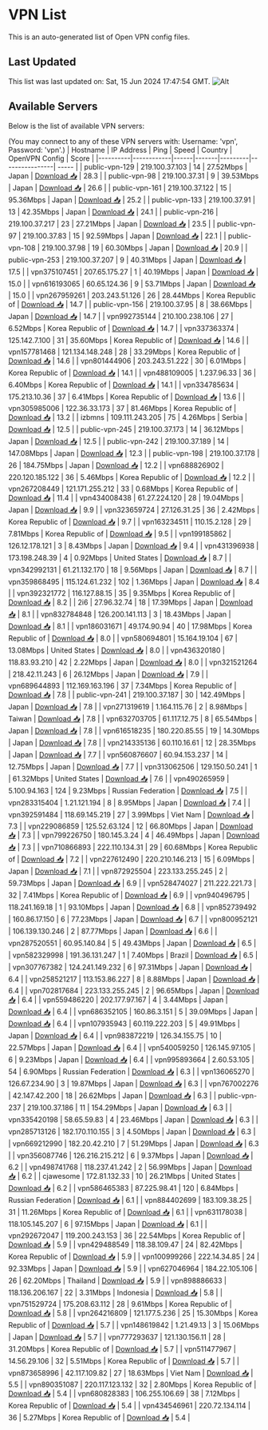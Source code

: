 # VPN List

This is an auto-generated list of Open VPN config files.

## Last Updated

This list was last updated on: Sat, 15 Jun 2024 17:47:54 GMT.
![Alt](https://repobeats.axiom.co/api/embed/186b98318ef1479477931607c1ad7d823f12451f.svg "Repobeats analytics image")

## Available Servers

Below is the list of available VPN servers:

(You may connect to any of these VPN servers with: Username: 'vpn', Password: 'vpn'.)
| Hostname | IP Address | Ping | Speed | Country | OpenVPN Config | Score |
|----------|------------|------|-------|---------|----------------| ----- |
| public-vpn-129 | 219.100.37.103 | 14 | 27.52Mbps | Japan | [Download 📥](./configs/server_0_JP.ovpn) | 28.3 |
| public-vpn-98 | 219.100.37.31 | 9 | 39.53Mbps | Japan | [Download 📥](./configs/server_1_JP.ovpn) | 26.6 |
| public-vpn-161 | 219.100.37.122 | 15 | 95.36Mbps | Japan | [Download 📥](./configs/server_2_JP.ovpn) | 25.2 |
| public-vpn-133 | 219.100.37.91 | 13 | 42.35Mbps | Japan | [Download 📥](./configs/server_3_JP.ovpn) | 24.1 |
| public-vpn-216 | 219.100.37.217 | 23 | 27.21Mbps | Japan | [Download 📥](./configs/server_4_JP.ovpn) | 23.5 |
| public-vpn-97 | 219.100.37.83 | 15 | 92.59Mbps | Japan | [Download 📥](./configs/server_5_JP.ovpn) | 22.1 |
| public-vpn-108 | 219.100.37.98 | 19 | 60.30Mbps | Japan | [Download 📥](./configs/server_6_JP.ovpn) | 20.9 |
| public-vpn-253 | 219.100.37.207 | 9 | 40.31Mbps | Japan | [Download 📥](./configs/server_7_JP.ovpn) | 17.5 |
| vpn375107451 | 207.65.175.27 | 1 | 40.19Mbps | Japan | [Download 📥](./configs/server_8_JP.ovpn) | 15.0 |
| vpn616193065 | 60.65.124.36 | 9 | 53.71Mbps | Japan | [Download 📥](./configs/server_9_JP.ovpn) | 15.0 |
| vpn267959261 | 203.243.51.126 | 26 | 28.44Mbps | Korea Republic of | [Download 📥](./configs/server_10_KR.ovpn) | 14.7 |
| public-vpn-156 | 219.100.37.95 | 8 | 38.66Mbps | Japan | [Download 📥](./configs/server_11_JP.ovpn) | 14.7 |
| vpn992735144 | 210.100.238.106 | 27 | 6.52Mbps | Korea Republic of | [Download 📥](./configs/server_12_KR.ovpn) | 14.7 |
| vpn337363374 | 125.142.7.100 | 31 | 35.60Mbps | Korea Republic of | [Download 📥](./configs/server_13_KR.ovpn) | 14.6 |
| vpn157781468 | 121.134.148.248 | 28 | 33.29Mbps | Korea Republic of | [Download 📥](./configs/server_14_KR.ovpn) | 14.6 |
| vpn801444906 | 203.243.51.222 | 30 | 6.01Mbps | Korea Republic of | [Download 📥](./configs/server_15_KR.ovpn) | 14.1 |
| vpn488109005 | 1.237.96.33 | 36 | 6.40Mbps | Korea Republic of | [Download 📥](./configs/server_16_KR.ovpn) | 14.1 |
| vpn334785634 | 175.213.10.36 | 37 | 6.41Mbps | Korea Republic of | [Download 📥](./configs/server_17_KR.ovpn) | 13.6 |
| vpn305985006 | 122.36.33.173 | 37 | 81.46Mbps | Korea Republic of | [Download 📥](./configs/server_18_KR.ovpn) | 13.2 |
| izbmns | 109.111.243.205 | 75 | 4.26Mbps | Serbia | [Download 📥](./configs/server_19_RS.ovpn) | 12.5 |
| public-vpn-245 | 219.100.37.173 | 14 | 36.12Mbps | Japan | [Download 📥](./configs/server_20_JP.ovpn) | 12.5 |
| public-vpn-242 | 219.100.37.189 | 14 | 147.08Mbps | Japan | [Download 📥](./configs/server_21_JP.ovpn) | 12.3 |
| public-vpn-198 | 219.100.37.178 | 26 | 184.75Mbps | Japan | [Download 📥](./configs/server_22_JP.ovpn) | 12.2 |
| vpn688826902 | 220.120.185.122 | 36 | 5.46Mbps | Korea Republic of | [Download 📥](./configs/server_23_KR.ovpn) | 12.2 |
| vpn267208449 | 121.171.255.212 | 33 | 0.68Mbps | Korea Republic of | [Download 📥](./configs/server_24_KR.ovpn) | 11.4 |
| vpn434008438 | 61.27.224.120 | 28 | 19.04Mbps | Japan | [Download 📥](./configs/server_25_JP.ovpn) | 9.9 |
| vpn323659724 | 27.126.31.25 | 36 | 2.42Mbps | Korea Republic of | [Download 📥](./configs/server_26_KR.ovpn) | 9.7 |
| vpn163234511 | 110.15.2.128 | 29 | 7.81Mbps | Korea Republic of | [Download 📥](./configs/server_27_KR.ovpn) | 9.5 |
| vpn199185862 | 126.12.178.121 | 3 | 8.43Mbps | Japan | [Download 📥](./configs/server_28_JP.ovpn) | 9.4 |
| vpn431396938 | 173.198.248.39 | 4 | 0.92Mbps | United States | [Download 📥](./configs/server_29_US.ovpn) | 8.7 |
| vpn342992131 | 61.21.132.170 | 18 | 9.56Mbps | Japan | [Download 📥](./configs/server_30_JP.ovpn) | 8.7 |
| vpn359868495 | 115.124.61.232 | 102 | 1.36Mbps | Japan | [Download 📥](./configs/server_31_JP.ovpn) | 8.4 |
| vpn392321772 | 116.127.88.15 | 35 | 9.35Mbps | Korea Republic of | [Download 📥](./configs/server_32_KR.ovpn) | 8.2 |
| 2i6 | 27.96.32.74 | 18 | 17.39Mbps | Japan | [Download 📥](./configs/server_33_JP.ovpn) | 8.1 |
| vpn832784848 | 126.200.141.113 | 3 | 18.43Mbps | Japan | [Download 📥](./configs/server_34_JP.ovpn) | 8.1 |
| vpn186031671 | 49.174.90.94 | 40 | 17.98Mbps | Korea Republic of | [Download 📥](./configs/server_35_KR.ovpn) | 8.0 |
| vpn580694801 | 15.164.19.104 | 67 | 13.08Mbps | United States | [Download 📥](./configs/server_36_US.ovpn) | 8.0 |
| vpn436320180 | 118.83.93.210 | 42 | 2.22Mbps | Japan | [Download 📥](./configs/server_37_JP.ovpn) | 8.0 |
| vpn321521264 | 218.42.11.243 | 6 | 26.12Mbps | Japan | [Download 📥](./configs/server_38_JP.ovpn) | 7.9 |
| vpn689644893 | 112.169.163.196 | 37 | 7.34Mbps | Korea Republic of | [Download 📥](./configs/server_39_KR.ovpn) | 7.8 |
| public-vpn-241 | 219.100.37.187 | 30 | 142.49Mbps | Japan | [Download 📥](./configs/server_40_JP.ovpn) | 7.8 |
| vpn271319619 | 1.164.115.76 | 2 | 8.98Mbps | Taiwan | [Download 📥](./configs/server_41_TW.ovpn) | 7.8 |
| vpn632703705 | 61.117.12.75 | 8 | 65.54Mbps | Japan | [Download 📥](./configs/server_42_JP.ovpn) | 7.8 |
| vpn616518235 | 180.220.85.55 | 19 | 14.30Mbps | Japan | [Download 📥](./configs/server_43_JP.ovpn) | 7.8 |
| vpn214335136 | 60.110.16.61 | 12 | 28.35Mbps | Japan | [Download 📥](./configs/server_44_JP.ovpn) | 7.7 |
| vpn560876607 | 60.94.153.237 | 14 | 12.75Mbps | Japan | [Download 📥](./configs/server_45_JP.ovpn) | 7.7 |
| vpn313062506 | 129.150.50.241 | 1 | 61.32Mbps | United States | [Download 📥](./configs/server_46_US.ovpn) | 7.6 |
| vpn490265959 | 5.100.94.163 | 124 | 9.23Mbps | Russian Federation | [Download 📥](./configs/server_47_RU.ovpn) | 7.5 |
| vpn283315404 | 1.21.121.194 | 8 | 8.95Mbps | Japan | [Download 📥](./configs/server_48_JP.ovpn) | 7.4 |
| vpn392591484 | 118.69.145.219 | 27 | 3.99Mbps | Viet Nam | [Download 📥](./configs/server_49_VN.ovpn) | 7.3 |
| vpn229086859 | 125.52.63.124 | 12 | 66.80Mbps | Japan | [Download 📥](./configs/server_50_JP.ovpn) | 7.3 |
| vpn799226750 | 180.145.3.24 | 4 | 46.49Mbps | Japan | [Download 📥](./configs/server_51_JP.ovpn) | 7.3 |
| vpn710866893 | 222.110.134.31 | 29 | 60.68Mbps | Korea Republic of | [Download 📥](./configs/server_52_KR.ovpn) | 7.2 |
| vpn227612490 | 220.210.146.213 | 15 | 6.09Mbps | Japan | [Download 📥](./configs/server_53_JP.ovpn) | 7.1 |
| vpn872925504 | 223.133.255.245 | 2 | 59.73Mbps | Japan | [Download 📥](./configs/server_54_JP.ovpn) | 6.9 |
| vpn528474027 | 211.222.221.73 | 32 | 7.41Mbps | Korea Republic of | [Download 📥](./configs/server_55_KR.ovpn) | 6.9 |
| vpn940496795 | 118.241.169.18 | 1 | 93.10Mbps | Japan | [Download 📥](./configs/server_56_JP.ovpn) | 6.8 |
| vpn852739492 | 160.86.17.150 | 6 | 77.23Mbps | Japan | [Download 📥](./configs/server_57_JP.ovpn) | 6.7 |
| vpn800952121 | 106.139.130.246 | 2 | 87.77Mbps | Japan | [Download 📥](./configs/server_58_JP.ovpn) | 6.6 |
| vpn287520551 | 60.95.140.84 | 5 | 49.43Mbps | Japan | [Download 📥](./configs/server_59_JP.ovpn) | 6.5 |
| vpn582329998 | 191.36.131.247 | 1 | 7.40Mbps | Brazil | [Download 📥](./configs/server_60_BR.ovpn) | 6.5 |
| vpn307767382 | 124.241.149.232 | 6 | 97.31Mbps | Japan | [Download 📥](./configs/server_61_JP.ovpn) | 6.4 |
| vpn258521217 | 113.153.86.227 | 8 | 8.88Mbps | Japan | [Download 📥](./configs/server_62_JP.ovpn) | 6.4 |
| vpn702817684 | 223.133.255.245 | 2 | 96.65Mbps | Japan | [Download 📥](./configs/server_63_JP.ovpn) | 6.4 |
| vpn559486220 | 202.177.97.167 | 4 | 3.44Mbps | Japan | [Download 📥](./configs/server_64_JP.ovpn) | 6.4 |
| vpn686352105 | 160.86.3.151 | 5 | 39.09Mbps | Japan | [Download 📥](./configs/server_65_JP.ovpn) | 6.4 |
| vpn107935943 | 60.119.222.203 | 5 | 49.91Mbps | Japan | [Download 📥](./configs/server_66_JP.ovpn) | 6.4 |
| vpn983872219 | 126.34.155.75 | 10 | 22.57Mbps | Japan | [Download 📥](./configs/server_67_JP.ovpn) | 6.4 |
| vpn540059250 | 126.145.97.105 | 6 | 9.23Mbps | Japan | [Download 📥](./configs/server_68_JP.ovpn) | 6.4 |
| vpn995893664 | 2.60.53.105 | 54 | 6.90Mbps | Russian Federation | [Download 📥](./configs/server_69_RU.ovpn) | 6.3 |
| vpn136065270 | 126.67.234.90 | 3 | 19.87Mbps | Japan | [Download 📥](./configs/server_70_JP.ovpn) | 6.3 |
| vpn767002276 | 42.147.42.200 | 18 | 26.62Mbps | Japan | [Download 📥](./configs/server_71_JP.ovpn) | 6.3 |
| public-vpn-237 | 219.100.37.186 | 11 | 154.29Mbps | Japan | [Download 📥](./configs/server_72_JP.ovpn) | 6.3 |
| vpn335420198 | 58.65.59.83 | 4 | 23.46Mbps | Japan | [Download 📥](./configs/server_73_JP.ovpn) | 6.3 |
| vpn285713126 | 182.170.110.155 | 3 | 4.50Mbps | Japan | [Download 📥](./configs/server_74_JP.ovpn) | 6.3 |
| vpn669212990 | 182.20.42.210 | 7 | 51.29Mbps | Japan | [Download 📥](./configs/server_75_JP.ovpn) | 6.3 |
| vpn356087746 | 126.216.215.212 | 6 | 9.37Mbps | Japan | [Download 📥](./configs/server_76_JP.ovpn) | 6.2 |
| vpn498741768 | 118.237.41.242 | 2 | 56.99Mbps | Japan | [Download 📥](./configs/server_77_JP.ovpn) | 6.2 |
| cjawesome | 172.81.132.33 | 10 | 26.21Mbps | United States | [Download 📥](./configs/server_78_US.ovpn) | 6.2 |
| vpn586465383 | 87.225.98.41 | 120 | 6.84Mbps | Russian Federation | [Download 📥](./configs/server_79_RU.ovpn) | 6.1 |
| vpn884402699 | 183.109.38.25 | 31 | 11.26Mbps | Korea Republic of | [Download 📥](./configs/server_80_KR.ovpn) | 6.1 |
| vpn631178038 | 118.105.145.207 | 6 | 97.15Mbps | Japan | [Download 📥](./configs/server_81_JP.ovpn) | 6.1 |
| vpn292672047 | 119.200.243.153 | 36 | 22.54Mbps | Korea Republic of | [Download 📥](./configs/server_82_KR.ovpn) | 5.9 |
| vpn429488549 | 118.38.109.47 | 24 | 82.42Mbps | Korea Republic of | [Download 📥](./configs/server_83_KR.ovpn) | 5.9 |
| vpn100999266 | 222.14.34.85 | 24 | 92.33Mbps | Japan | [Download 📥](./configs/server_84_JP.ovpn) | 5.9 |
| vpn627046964 | 184.22.105.106 | 26 | 62.20Mbps | Thailand | [Download 📥](./configs/server_85_TH.ovpn) | 5.9 |
| vpn898886633 | 118.136.206.167 | 22 | 3.31Mbps | Indonesia | [Download 📥](./configs/server_86_ID.ovpn) | 5.8 |
| vpn751529724 | 175.208.63.112 | 28 | 9.61Mbps | Korea Republic of | [Download 📥](./configs/server_87_KR.ovpn) | 5.8 |
| vpn264216809 | 121.177.5.236 | 25 | 15.30Mbps | Korea Republic of | [Download 📥](./configs/server_88_KR.ovpn) | 5.7 |
| vpn148619842 | 1.21.49.13 | 3 | 15.06Mbps | Japan | [Download 📥](./configs/server_89_JP.ovpn) | 5.7 |
| vpn777293637 | 121.130.156.11 | 28 | 31.20Mbps | Korea Republic of | [Download 📥](./configs/server_90_KR.ovpn) | 5.7 |
| vpn511477967 | 14.56.29.106 | 32 | 5.51Mbps | Korea Republic of | [Download 📥](./configs/server_91_KR.ovpn) | 5.7 |
| vpn873658996 | 42.117.109.82 | 27 | 18.63Mbps | Viet Nam | [Download 📥](./configs/server_92_VN.ovpn) | 5.5 |
| vpn890351087 | 220.117.123.132 | 32 | 2.80Mbps | Korea Republic of | [Download 📥](./configs/server_93_KR.ovpn) | 5.4 |
| vpn680828383 | 106.255.106.69 | 38 | 7.12Mbps | Korea Republic of | [Download 📥](./configs/server_94_KR.ovpn) | 5.4 |
| vpn434546961 | 220.72.134.114 | 36 | 5.27Mbps | Korea Republic of | [Download 📥](./configs/server_95_KR.ovpn) | 5.4 |
